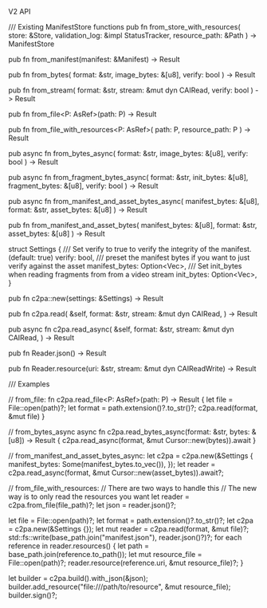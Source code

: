 V2 API 

/// Existing ManifestStore functions
pub fn from_store_with_resources(
    store: &Store,
    validation_log: &impl StatusTracker,
    resource_path: &Path
) -> ManifestStore

pub fn from_manifest(manifest: &Manifest) -> Result<Self>

pub fn from_bytes(
    format: &str,
    image_bytes: &[u8],
    verify: bool
) -> Result<ManifestStore>


pub fn from_stream(
    format: &str,
    stream: &mut dyn CAIRead,
    verify: bool
) -> Result<ManifestStore>


pub fn from_file<P: AsRef<Path>>(path: P) -> Result<ManifestStore>

pub fn from_file_with_resources<P: AsRef<Path>>(
    path: P,
    resource_path: P
) -> Result<ManifestStore>


pub async fn from_bytes_async(
    format: &str,
    image_bytes: &[u8],
    verify: bool
) -> Result<ManifestStore>


pub async fn from_fragment_bytes_async(
    format: &str,
    init_bytes: &[u8],
    fragment_bytes: &[u8],
    verify: bool
) -> Result<ManifestStore>

pub async fn from_manifest_and_asset_bytes_async(
    manifest_bytes: &[u8],
    format: &str,
    asset_bytes: &[u8]
) -> Result<ManifestStore>

pub fn from_manifest_and_asset_bytes(
    manifest_bytes: &[u8],
    format: &str,
    asset_bytes: &[u8]
) -> Result<ManifestStore>


struct Settings {
    /// Set verify to true to verify the integrity of the manifest.(default: true)
    verify: bool,
    /// preset the manifest bytes if you want to just verify against the asset
    manifest_bytes: Option<Vec<u8>>,
    /// Set init_bytes when reading fragments from from a video stream
    init_bytes: Option<Vec<u8>>,
}

pub fn c2pa::new(settings: &Settings) -> Result<Reader>

pub fn c2pa.read(
    &self,
    format: &str,
    stream: &mut dyn CAIRead,
) -> Result<Reader>

pub async fn c2pa.read_async(
    &self,
    format: &str,
    stream: &mut dyn CAIRead,
) -> Result<Reader>

pub fn Reader.json() -> Result<String>

pub fn Reader.resource(uri: &str, stream: &mut dyn CAIReadWrite) -> Result<usize>


/// Examples

// from_file:
fn c2pa.read_file<P: AsRef<Path>>(path: P) -> Result<Reader> {
    let file = File::open(path)?;
    let format = path.extension()?.to_str()?;
    c2pa.read(format, &mut file)
}

// from_bytes_async
async fn c2pa.read_bytes_async(format: &str, bytes: &[u8]) -> Result<Reader> {
    c2pa.read_async(format, &mut Cursor::new(bytes)).await
}

// from_manifest_and_asset_bytes_async:
let c2pa = c2pa.new(&Settings {
    manifest_bytes: Some(manifest_bytes.to_vec()),
});
let reader = c2pa.read_async(format, &mut Cursor::new(asset_bytes)).await?;

// from_file_with_resources:
// There are two ways to handle this
// The new way is to only read the resources you want
let reader = c2pa.from_file(file_path)?;
let json = reader.json()?;



let file = File::open(path)?;
let format = path.extension()?.to_str()?;
let c2pa = c2pa.new(&Settings {});
let mut reader = c2pa.read(format, &mut file)?;
std::fs::write(base_path.join("manifest.json"), reader.json()?)?;
for each reference in reader.resources() {
    let path = base_path.join(reference.to_path());
    let mut resource_file = File::open(path)?;
    reader.resource(reference.uri, &mut resource_file)?;
}   


let builder = c2pa.build().with_json(&json);
builder.add_resource("file:///path/to/resource", &mut resource_file);
builder.sign()?;